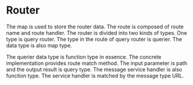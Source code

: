 # Router 

The map is used to store the router data. The route is composed  of route name and route handler. The router is divided into two kinds of types. One type is query router. The type in the route  of query router is querier. The data type is also map type.

The querier data type is function type in essence. The concrete  implementation provides route match method. The input parameter is path and the output result is query type. The message service handler is also function type. The service handler is matched by the message type URL. 
